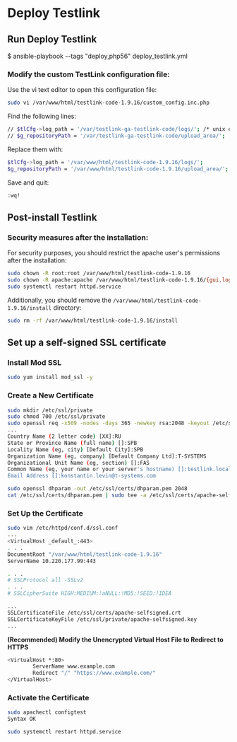 # Deploy Testlink 

## Run Deploy Testlink

$ ansible-playbook --tags "deploy,php56" deploy_testlink.yml

### Modify the custom TestLink configuration file:
Use the vi text editor to open this configuration file:

```bash
sudo vi /var/www/html/testlink-code-1.9.16/custom_config.inc.php
```

Find the following lines:

```bash
// $tlCfg->log_path = '/var/testlink-ga-testlink-code/logs/'; /* unix example */
// $g_repositoryPath = '/var/testlink-ga-testlink-code/upload_area/';  /* unix example */
```

Replace them with:

```bash
$tlCfg->log_path = '/var/www/html/testlink-code-1.9.16/logs/';
$g_repositoryPath = '/var/www/html/testlink-code-1.9.16/upload_area/';
```

Save and quit:

```bash
:wq!
```

## Post-install Testlink

### Security measures after the installation:
For security purposes, you should restrict the apache user's permissions after the installation:

```bash
sudo chown -R root:root /var/www/html/testlink-code-1.9.16
sudo chown -R apache:apache /var/www/html/testlink-code-1.9.16/{gui,logs,upload_area}
sudo systemctl restart httpd.service
```

Additionally, you should remove the `/var/www/html/testlink-code-1.9.16/install` directory:

```bash
sudo rm -rf /var/www/html/testlink-code-1.9.16/install
```

##  Set up a self-signed SSL certificate

### Install Mod SSL
```bash
sudo yum install mod_ssl -y 
```

### Create a New Certificate
```bash
sudo mkdir /etc/ssl/private
sudo chmod 700 /etc/ssl/private
sudo openssl req -x509 -nodes -days 365 -newkey rsa:2048 -keyout /etc/ssl/private/apache-selfsigned.key -out /etc/ssl/certs/apache-selfsigned.crt
...
Country Name (2 letter code) [XX]:RU
State or Province Name (full name) []:SPB
Locality Name (eg, city) [Default City]:SPB 
Organization Name (eg, company) [Default Company Ltd]:T-SYSTEMS
Organizational Unit Name (eg, section) []:FAS
Common Name (eg, your name or your server's hostname) []:testlink.local
Email Address []:konstantin.levin@t-systems.com
```

```bash
sudo openssl dhparam -out /etc/ssl/certs/dhparam.pem 2048
cat /etc/ssl/certs/dhparam.pem | sudo tee -a /etc/ssl/certs/apache-selfsigned.crt

```

### Set Up the Certificate
```bash
sudo vim /etc/httpd/conf.d/ssl.conf
...
<VirtualHost _default_:443>
. . .
DocumentRoot "/var/www/html/testlink-code-1.9.16"
ServerName 10.220.177.99:443

. . .
# SSLProtocol all -SSLv2
. . .
# SSLCipherSuite HIGH:MEDIUM:!aNULL:!MD5:!SEED:!IDEA

...
SSLCertificateFile /etc/ssl/certs/apache-selfsigned.crt
SSLCertificateKeyFile /etc/ssl/private/apache-selfsigned.key
...
```

**(Recommended) Modify the Unencrypted Virtual Host File to Redirect to HTTPS**
```bash
<VirtualHost *:80>
        ServerName www.example.com
        Redirect "/" "https://www.example.com/"
</VirtualHost>
```

### Activate the Certificate
```bash
sudo apachectl configtest
Syntax OK
```

```bash
sudo systemctl restart httpd.service
```